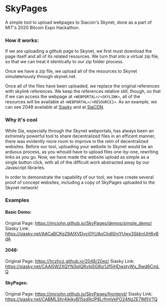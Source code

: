 # SkyPages
A simple tool to upload webpages to Siacoin's Skynet, done as a part of MIT's 2020 Bitcoin Expo Hackathon.

### How it works:

If we are uploading a github page to Skynet, we first must download the page itself and all of its related resources. We turn that into a virtual zip file, so that we can treat it identically to our zip folder process.

Once we have a zip file, we upload all of the resources to Skynet simulatenously through skynet.net. 

Once all of the files have been uploaded, we replace the original references with skylink references.
We keep the references relative still, though, so that if we can access the webpage at `<WEBPORTAL>/<SKYLINK>`, all of the resources will be available at `<WEBPORTAL>/<RESOURCE1>`. As an example, we can see 2048 available at [Siasky](https://siasky.net/CAAl5W2XQYN3qlQRvIq5G8iz1Jf5jHDwstyWx_Rwd6CmLQ) and at [SiaCDN](https://siacdn.com/CAAl5W2XQYN3qlQRvIq5G8iz1Jf5jHDwstyWx_Rwd6CmLQ).

### Why it's cool

While Sia, especially through the Skynet webportals, has always been an extremely powerful tool to share decentralized files in an efficent manner, there was evidently more room to improve in the relm of decentralized websites. Before our tool, uploading your website to Skynet would be an arduous process, as you whould have to upload files one-by-one, rewriting links as you go. Now, we have made the website upload as simple as a single button click, with all of the difficult work abstracted away by our Javascript libraries. 

In order to demonstrate the capability of our tool, we have create several proof of concept websites, including a copy of SkyPages uploaded to the Skynet network!

### Examples
#### Basic Demo:
Original Page: https://imcjohn.github.io/SkyPages/demos/simple_demo/
Siasky Link: https://siasky.net/AACaBCKg29AIXVDyci0YUAoChdI0niYUwx3SkbnUH6yBdA

#### 2048:
Original Page: https://hczhcz.github.io/2048/20ez/
Siasky Link: https://siasky.net/CAAl5W2XQYN3qlQRvIq5G8iz1Jf5jHDwstyWx_Rwd6CmLQ

#### SkyPages:
Original Page: https://imcjohn.github.io/SkyPages/frontend/
Siasky Link: https://siasky.net/CABMLShr4jkikvB15sd9cIP8LrfrmVePO24NzZE7lM5VTQ
